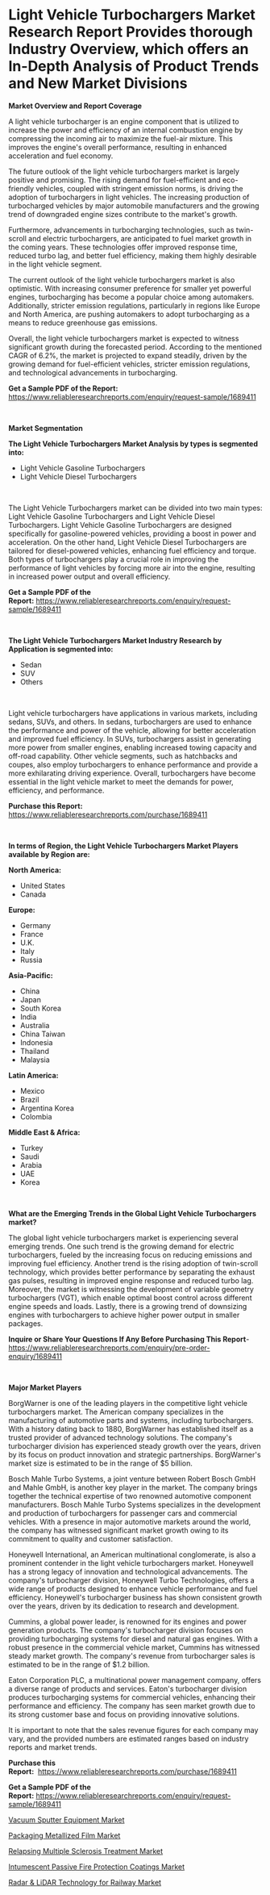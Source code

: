 <p><h1>Light Vehicle Turbochargers Market Research Report Provides thorough Industry Overview, which offers an In-Depth Analysis of Product Trends and New Market Divisions</h1></p><p><strong>Market Overview and Report Coverage</strong></p>
<p><p>A light vehicle turbocharger is an engine component that is utilized to increase the power and efficiency of an internal combustion engine by compressing the incoming air to maximize the fuel-air mixture. This improves the engine's overall performance, resulting in enhanced acceleration and fuel economy.</p><p>The future outlook of the light vehicle turbochargers market is largely positive and promising. The rising demand for fuel-efficient and eco-friendly vehicles, coupled with stringent emission norms, is driving the adoption of turbochargers in light vehicles. The increasing production of turbocharged vehicles by major automobile manufacturers and the growing trend of downgraded engine sizes contribute to the market's growth.</p><p>Furthermore, advancements in turbocharging technologies, such as twin-scroll and electric turbochargers, are anticipated to fuel market growth in the coming years. These technologies offer improved response time, reduced turbo lag, and better fuel efficiency, making them highly desirable in the light vehicle segment.</p><p>The current outlook of the light vehicle turbochargers market is also optimistic. With increasing consumer preference for smaller yet powerful engines, turbocharging has become a popular choice among automakers. Additionally, stricter emission regulations, particularly in regions like Europe and North America, are pushing automakers to adopt turbocharging as a means to reduce greenhouse gas emissions.</p><p>Overall, the light vehicle turbochargers market is expected to witness significant growth during the forecasted period. According to the mentioned CAGR of 6.2%, the market is projected to expand steadily, driven by the growing demand for fuel-efficient vehicles, stricter emission regulations, and technological advancements in turbocharging.</p></p>
<p><strong>Get a Sample PDF of the Report:</strong> <a href="https://www.reliableresearchreports.com/enquiry/request-sample/1689411">https://www.reliableresearchreports.com/enquiry/request-sample/1689411</a></p>
<p>&nbsp;</p>
<p><strong>Market Segmentation</strong></p>
<p><strong>The Light Vehicle Turbochargers Market Analysis by types is segmented into:</strong></p>
<p><ul><li>Light Vehicle Gasoline Turbochargers</li><li>Light Vehicle Diesel Turbochargers</li></ul></p>
<p>&nbsp;</p>
<p><p>The Light Vehicle Turbochargers market can be divided into two main types: Light Vehicle Gasoline Turbochargers and Light Vehicle Diesel Turbochargers. Light Vehicle Gasoline Turbochargers are designed specifically for gasoline-powered vehicles, providing a boost in power and acceleration. On the other hand, Light Vehicle Diesel Turbochargers are tailored for diesel-powered vehicles, enhancing fuel efficiency and torque. Both types of turbochargers play a crucial role in improving the performance of light vehicles by forcing more air into the engine, resulting in increased power output and overall efficiency.</p></p>
<p><strong>Get a Sample PDF of the Report:</strong>&nbsp;<a href="https://www.reliableresearchreports.com/enquiry/request-sample/1689411">https://www.reliableresearchreports.com/enquiry/request-sample/1689411</a></p>
<p>&nbsp;</p>
<p><strong>The Light Vehicle Turbochargers Market Industry Research by Application is segmented into:</strong></p>
<p><ul><li>Sedan</li><li>SUV</li><li>Others</li></ul></p>
<p>&nbsp;</p>
<p><p>Light vehicle turbochargers have applications in various markets, including sedans, SUVs, and others. In sedans, turbochargers are used to enhance the performance and power of the vehicle, allowing for better acceleration and improved fuel efficiency. In SUVs, turbochargers assist in generating more power from smaller engines, enabling increased towing capacity and off-road capability. Other vehicle segments, such as hatchbacks and coupes, also employ turbochargers to enhance performance and provide a more exhilarating driving experience. Overall, turbochargers have become essential in the light vehicle market to meet the demands for power, efficiency, and performance.</p></p>
<p><strong>Purchase this Report:</strong>&nbsp; <a href="https://www.reliableresearchreports.com/purchase/1689411">https://www.reliableresearchreports.com/purchase/1689411</a></p>
<p>&nbsp;</p>
<p><strong>In terms of Region, the Light Vehicle Turbochargers Market Players available by Region are:</strong></p>
<p>
    <p> <strong> North America: </strong>
        <ul>
            <li>United States</li>
            <li>Canada</li>
        </ul>
        </p> 
    <p> <strong> Europe: </strong>
        <ul>
            <li>Germany</li>
            <li>France</li>
            <li>U.K.</li>
            <li>Italy</li>
            <li>Russia</li>
        </ul>
        </p> 
    <p> <strong> Asia-Pacific: </strong>
        <ul>
            <li>China</li>
            <li>Japan</li>
            <li>South Korea</li>
            <li>India</li>
            <li>Australia</li>
            <li>China Taiwan</li>
            <li>Indonesia</li>
            <li>Thailand</li>
            <li>Malaysia</li>
        </ul>
        </p> 
    <p> <strong> Latin America: </strong>
        <ul>
            <li>Mexico</li>
            <li>Brazil</li>
            <li>Argentina Korea</li>
            <li>Colombia</li>
        </ul>
        </p> 
    <p> <strong> Middle East & Africa: </strong>
        <ul>
            <li>Turkey</li>
            <li>Saudi</li>
            <li>Arabia</li>
            <li>UAE</li>
            <li>Korea</li>
        </ul>
    </p>
    </p>
<p>&nbsp;</p>
<p><strong>What are the Emerging Trends in the Global Light Vehicle Turbochargers market?</strong></p>
<p><p>The global light vehicle turbochargers market is experiencing several emerging trends. One such trend is the growing demand for electric turbochargers, fueled by the increasing focus on reducing emissions and improving fuel efficiency. Another trend is the rising adoption of twin-scroll technology, which provides better performance by separating the exhaust gas pulses, resulting in improved engine response and reduced turbo lag. Moreover, the market is witnessing the development of variable geometry turbochargers (VGT), which enable optimal boost control across different engine speeds and loads. Lastly, there is a growing trend of downsizing engines with turbochargers to achieve higher power output in smaller packages.</p></p>
<p><strong>Inquire or Share Your Questions If Any Before Purchasing This Report</strong>- <a href="https://www.reliableresearchreports.com/enquiry/pre-order-enquiry/1689411">https://www.reliableresearchreports.com/enquiry/pre-order-enquiry/1689411</a></p>
<p>&nbsp;</p>
<p><strong>Major Market Players</strong></p>
<p><p>BorgWarner is one of the leading players in the competitive light vehicle turbochargers market. The American company specializes in the manufacturing of automotive parts and systems, including turbochargers. With a history dating back to 1880, BorgWarner has established itself as a trusted provider of advanced technology solutions. The company's turbocharger division has experienced steady growth over the years, driven by its focus on product innovation and strategic partnerships. BorgWarner's market size is estimated to be in the range of $5 billion.</p><p>Bosch Mahle Turbo Systems, a joint venture between Robert Bosch GmbH and Mahle GmbH, is another key player in the market. The company brings together the technical expertise of two renowned automotive component manufacturers. Bosch Mahle Turbo Systems specializes in the development and production of turbochargers for passenger cars and commercial vehicles. With a presence in major automotive markets around the world, the company has witnessed significant market growth owing to its commitment to quality and customer satisfaction.</p><p>Honeywell International, an American multinational conglomerate, is also a prominent contender in the light vehicle turbochargers market. Honeywell has a strong legacy of innovation and technological advancements. The company's turbocharger division, Honeywell Turbo Technologies, offers a wide range of products designed to enhance vehicle performance and fuel efficiency. Honeywell's turbocharger business has shown consistent growth over the years, driven by its dedication to research and development.</p><p>Cummins, a global power leader, is renowned for its engines and power generation products. The company's turbocharger division focuses on providing turbocharging systems for diesel and natural gas engines. With a robust presence in the commercial vehicle market, Cummins has witnessed steady market growth. The company's revenue from turbocharger sales is estimated to be in the range of $1.2 billion.</p><p>Eaton Corporation PLC, a multinational power management company, offers a diverse range of products and services. Eaton's turbocharger division produces turbocharging systems for commercial vehicles, enhancing their performance and efficiency. The company has seen market growth due to its strong customer base and focus on providing innovative solutions.</p><p>It is important to note that the sales revenue figures for each company may vary, and the provided numbers are estimated ranges based on industry reports and market trends.</p></p>
<p><strong>Purchase this Report:</strong>&nbsp;&nbsp;<a href="https://www.reliableresearchreports.com/purchase/1689411">https://www.reliableresearchreports.com/purchase/1689411</a></p>
<p></p>
<p><strong>Get a Sample PDF of the Report:</strong>&nbsp;<a href="https://www.reliableresearchreports.com/enquiry/request-sample/1689411">https://www.reliableresearchreports.com/enquiry/request-sample/1689411</a></p>
<p><p><a href="https://medium.com/@mikebauch2013/vacuum-sputter-equipment-market-size-cagr-trends-2024-2030-7b759519049b">Vacuum Sputter Equipment Market</a></p><p><a href="https://medium.com/@raygrimes1999/packaging-metallized-film-market-size-reveals-the-best-marketing-channels-in-global-industry-1b15070126bc">Packaging Metallized Film Market</a></p><p><a href="https://www.linkedin.com/pulse/decoding-relapsing-multiple-sclerosis-treatment-market/">Relapsing Multiple Sclerosis Treatment Market</a></p><p><a href="https://www.linkedin.com/pulse/intumescent-passive-fire-protection-coatings-market/">Intumescent Passive Fire Protection Coatings Market</a></p><p><a href="https://www.linkedin.com/pulse/radar-amp-lidar-technology-railway-market-challenges-opportunities/">Radar & LiDAR Technology for Railway Market</a></p></p>